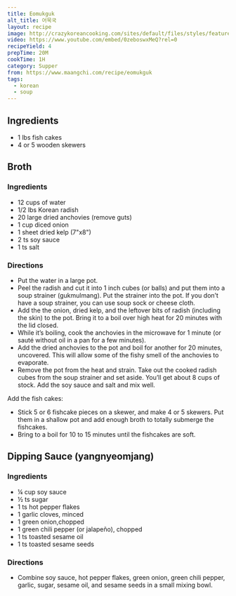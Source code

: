 ```yaml
---
title: Eomukguk
alt_title: 어묵국
layout: recipe
image: http://crazykoreancooking.com/sites/default/files/styles/feature_image_752_x_500/public/Fishcake%20Soup.jpg?itok=nlDiwGRq
video: https://www.youtube.com/embed/0zeboswxMeQ?rel=0
recipeYield: 4
prepTime: 20M
cookTime: 1H
category: Supper
from: https://www.maangchi.com/recipe/eomukguk
tags:
  - korean
  - soup
---
```


## Ingredients

- 1 lbs fish cakes
- 4 or 5 wooden skewers

## Broth

### Ingredients

- 12 cups of water
- 1/2 lbs Korean radish
- 20 large dried anchovies (remove guts)
- 1 cup diced onion
- 1 sheet dried kelp (7"x8")
- 2 ts soy sauce
- 1 ts salt

### Directions

- Put the water in a large pot.
- Peel the radish and cut it into 1 inch cubes (or balls) and put them into a soup strainer (gukmulmang). Put the strainer into the pot. If you don’t have a soup strainer, you can use soup sock or cheese cloth.
- Add the the onion, dried kelp, and the leftover bits of radish (including the skin) to the pot. Bring it to a boil over high heat for 20 minutes with the lid closed.
- While it’s boiling, cook the anchovies in the microwave for 1 minute (or sauté without oil in a pan for a few minutes).
- Add the dried anchovies to the pot and boil for another for 20 minutes, uncovered. This will allow some of the fishy smell of the anchovies to evaporate.
- Remove the pot from the heat and strain. Take out the cooked radish cubes from the soup strainer and set aside. You’ll get about 8 cups of stock. Add the soy sauce and salt and mix well.

Add the fish cakes:

- Stick 5 or 6 fishcake pieces on a skewer, and make 4 or 5 skewers. Put them in a shallow pot and add enough broth to totally submerge the fishcakes.
- Bring to a boil for 10 to 15 minutes until the fishcakes are soft.

## Dipping Sauce (yangnyeomjang)

### Ingredients
- ¼ cup soy sauce
- ½ ts sugar
- 1 ts hot pepper flakes
- 1 garlic cloves, minced
- 1 green onion,chopped
- 1 green chili pepper (or jalapeño), chopped
- 1 ts toasted sesame oil
- 1 ts toasted sesame seeds

### Directions

- Combine soy sauce, hot pepper flakes, green onion, green chili pepper, garlic, sugar, sesame oil, and sesame seeds in a small mixing bowl.
